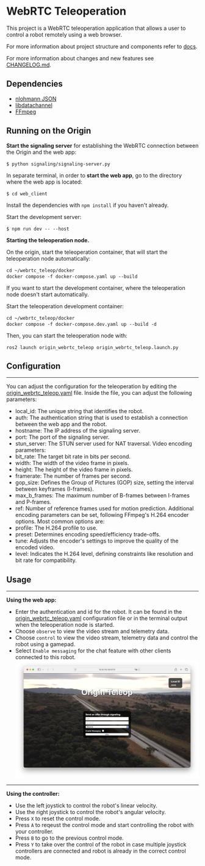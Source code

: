 # WebRTC Teleoperation

This project is a WebRTC teleoperation application that allows a user to control a robot remotely using a web browser.

For more information about project structure and components refer to [docs](docs/index.md).

For more information about changes and new features see [CHANGELOG.md](CHANGELOG.md).

## Dependencies

- [nlohmann JSON](https://github.com/nlohmann/json)
- [libdatachannel](https://github.com/paullouisageneau/libdatachannel)
- [FFmpeg](https://ffmpeg.org/)

## Running on the Origin

**Start the signaling server** for establishing the WebRTC connection between the Origin and the web app:

```
$ python signaling/signaling-server.py
```

In separate terminal, in order to **start the web app**, go to the directory where the web app is located:

```
$ cd web_client
```

Install the dependencies with `npm install` if you haven't already.

Start the development server:

```
$ npm run dev -- --host
```

**Starting the teleoperation node.**

On the origin, start the teleoperation container, that will start the teleoperation node automatically:

```
cd ~/webrtc_teleop/docker
docker compose -f docker-compose.yaml up --build
```

If you want to start the development container, where the teleoperation node doesn't start automatically.

Start the teleoperation development container:

```
cd ~/webrtc_teleop/docker
docker compose -f docker-compose.dev.yaml up --build -d
```

Then, you can start the teleoperation node with:

```
ros2 launch origin_webrtc_teleop origin_webrtc_teleop.launch.py
```

## Configuration

---

You can adjust the configuration for the teleoperation by editing
the [origin_webrtc_teleop.yaml](origin_webrtc_teleop/config/origin_webrtc_teleop.yaml) file.
Inside the file, you can adjust the following parameters:

- local_id: The unique string that identifies the robot.
- auth: The authentication string that is used to establish a connection between the web app and the robot.
- hostname: The IP address of the signaling server.
- port: The port of the signaling server.
- stun_server: The STUN server used for NAT traversal.
  Video encoding parameters:
- bit_rate: The target bit rate in bits per second.
- width: The width of the video frame in pixels.
- height: The height of the video frame in pixels.
- framerate: The number of frames per second.
- gop_size: Defines the Group of Pictures (GOP) size, setting the interval between keyframes (I-frames).
- max_b_frames: The maximum number of B-frames between I-frames and P-frames.
- ref: Number of reference frames used for motion prediction.
  Additional encoding parameters can be set, following FFmpeg's H.264 encoder options. Most common options are:
- profile: The H.264 profile to use.
- preset: Determines encoding speed/efficiency trade-offs.
- tune: Adjusts the encoder's settings to improve the quality of the encoded video.
- level: Indicates the H.264 level, defining constraints like resolution and bit rate for compatibility.

## Usage

---

**Using the web app:**

- Enter the authentication and id for the robot. It can be found in
  the [origin_webrtc_teleop.yaml](origin_webrtc_teleop/config/origin_webrtc_teleop.yaml) configuration file or in the
  terminal output when the teleoperation node is started.
- Choose `observe` to view the video stream and telemetry data.
- Choose `control` to view the video stream, telemetry data and control the robot using a gamepad.
- Select `Enable messaging` for the chat feature with other clients connected to this robot.
  ![web_client_login_page.png](docs/media/web_client_login_page.png)

---

**Using the controller:**

- Use the left joystick to control the robot's linear velocity.
- Use the right joystick to control the robot's angular velocity.
- Press `X` to reset the control mode.
- Press `A` to reqeust the control mode and start controlling the robot with your controller.
- Press `B` to go to the previous control mode.
- Press `Y` to take over the control of the robot in case multiple joystick controllers are connected and robot is
  already in the correct control mode.